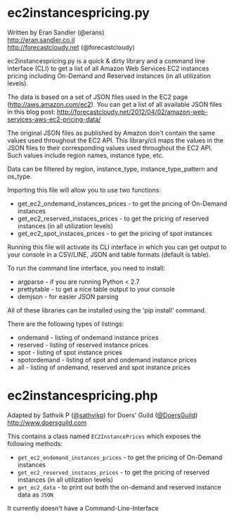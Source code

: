 ec2instancespricing.py
======================

Written by Eran Sandler (@erans)    
http://eran.sandler.co.il    
http://forecastcloudy.net (@forecastcloudy)

ec2instancespricing.py is a quick & dirty library and a command line interface (CLI)
to get a list of all Amazon Web Services EC2 instances pricing including On-Demand
and Reserved instances (in all utilization levels).

The data is based on a set of JSON files used in the EC2 page (http://aws.amazon.com/ec2).
You can get a list of all available JSON files in this blog post:
http://forecastcloudy.net/2012/04/02/amazon-web-services-aws-ec2-pricing-data/

The original JSON files as published by Amazon don't contain the same values used throughout 
the EC2 API. This library/cli maps the values in the JSON files to their corresponding values
used throughout the EC2 API. Such values include region names, instance type, etc.

Data can be filtered by region, instance_type, instance_type_pattern and os_type.

Importing this file will allow you to use two functions:

* get_ec2_ondemand_instances_prices - to get the pricing of On-Demand instances
* get_ec2_reserved_instaces_prices - to get the pricing of reserved instances (in all utilization levels)
* get_ec2_spot_instaces_prices - to get the pricing of spot instances

Running this file will activate its CLI interface in which you can get output to your console 
in a CSV/LINE, JSON and table formats (default is table).

To run the command line interface, you need to install:

* argparse     - if you are running Python < 2.7    
* prettytable  - to get a nice table output to your console
* demjson      - for easier JSON parsing

All of these libraries can be installed using the 'pip install' command.

There are the following types of listings:

* ondemand - listing of ondemand instance prices
* reserved - listing of reserved instance prices
* spot - listing of spot instance prices
* spotordemand - listing of spot and ondemand instance prices
* all - listing of ondemand, reserved and spot instance prices

ec2instancespricing.php
======================

Adapted by Sathvik P ([@sathvikp](https://github.com/sathvikp)) for Doers' Guild ([@DoersGuild](https://github.com/DoersGuild))   
http://www.doersguild.com

This contains a class named `EC2InstancePrices` which exposes the following methods:
 - `get_ec2_ondemand_instances_prices` - to get the pricing of On-Demand instances
 - `get_ec2_reserved_instaces_prices` - to get the pricing of reserved instances (in all utilization levels)
 - `get_ec2_data` - to print out both the on-demand and reserved instance data as `JSON`
 
It currently doesn't have a Command-Line-Interface
